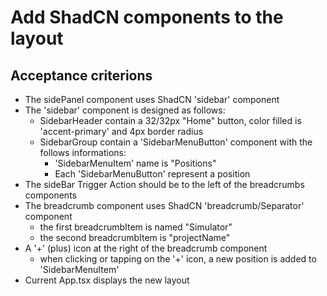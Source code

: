 # Add ShadCN components to the layout

## Acceptance criterions

- The sidePanel component uses ShadCN 'sidebar' component
- The 'sidebar' component is designed as follows:
  - SidebarHeader contain a 32/32px "Home" button, color filled is 'accent-primary' and 4px border radius
  - SidebarGroup contain a 'SidebarMenuButton' component with the follows informations:
    - 'SidebarMenuItem' name is "Positions"
    - Each 'SidebarMenuButton' represent a position
- The sideBar Trigger Action should be to the left of the breadcrumbs components
- The breadcrumb component uses ShadCN 'breadcrumb/Separator' component
  - the first breadcrumbItem is named "Simulator"
  - the second breadcrumbItem is "projectName"
- A '+' (plus) icon at the right of the breadcrumb component
  - when clicking or tapping on the '+' icon, a new position is added to 'SidebarMenuItem'
- Current App.tsx displays the new layout
